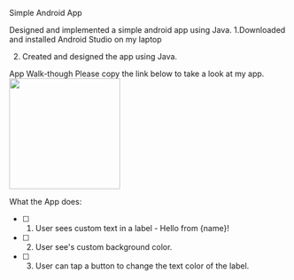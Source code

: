Simple Android App

Designed and implemented a simple android app using Java.
1.Downloaded and installed Android Studio on my laptop

2. Created and designed the app using Java.

App Walk-though
Please copy the link below to take a look at my app.
<img src="https://imgur.com/PRz38Kv.gif" width=200>


What the App does:
- [ ] 1. User sees custom text in a label - Hello from {name}!
- [ ] 2. User see's custom background color.
- [ ] 3. User can tap a button to change the text color of the label.
